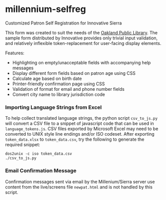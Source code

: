# millennium-selfreg

Customized Patron Self Registration for Innovative Sierra

This form was created to suit the needs of the [Oakland Public Library](http://www.oaklandlibrary.org). The sample form distributed by Innovative provides only trivial input validation, and relatively inflexible token-replacement for user-facing display elements.

Features:

- Highlighting on empty/unacceptable fields with accompanying help messages
- Display different form fields based on patron age using CSS
- Calculate age based on birth date
- Printer-friendly confirmation page using CSS
- Validation of format for email and phone number fields
- Convert city name to library jurisdiction code

### Importing Language Strings from Excel

To help collect translated language strings, the python script `csv_to_js.py` will convert a CSV file to a snippet of javascript code that can be used in `language_tokens.js`. CSV files exported by Microsoft Excel may need to be converted to UNIX style line endings and/or ISO codeset. After exporting `token_data.xlsx` to `token_data.csv`, try the following to generate the required snippet:

    dos2unix -c iso token_data.csv
    ./csv_to_js.py

### Email Confirmation Message

Confirmation messages sent via email by the Millenium/Sierra server use content from the live/screens file `newpat.html` and is not handled by this script.
